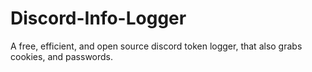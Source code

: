 # Discord-Info-Logger
A free, efficient, and open source discord token logger, that also grabs cookies, and passwords.
